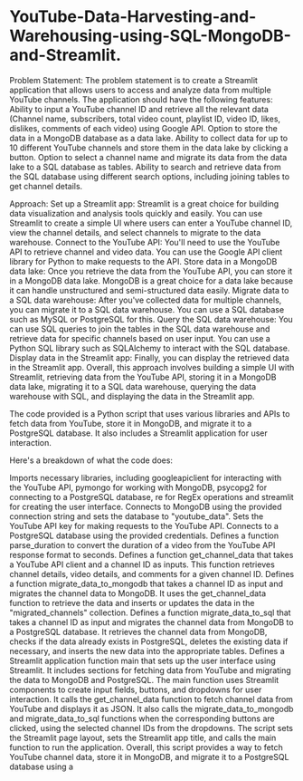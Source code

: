 # YouTube-Data-Harvesting-and-Warehousing-using-SQL-MongoDB-and-Streamlit.

Problem Statement: The problem statement is to create a Streamlit application that allows users to access and analyze data from multiple YouTube channels. The application should have the following features: Ability to input a YouTube channel ID and retrieve all the relevant data (Channel name, subscribers, total video count, playlist ID, video ID, likes, dislikes, comments of each video) using Google API. Option to store the data in a MongoDB database as a data lake. Ability to collect data for up to 10 different YouTube channels and store them in the data lake by clicking a button. Option to select a channel name and migrate its data from the data lake to a SQL database as tables. Ability to search and retrieve data from the SQL database using different search options, including joining tables to get channel details.

Approach: Set up a Streamlit app: Streamlit is a great choice for building data visualization and analysis tools quickly and easily. You can use Streamlit to create a simple UI where users can enter a YouTube channel ID, view the channel details, and select channels to migrate to the data warehouse. Connect to the YouTube API: You'll need to use the YouTube API to retrieve channel and video data. You can use the Google API client library for Python to make requests to the API. Store data in a MongoDB data lake: Once you retrieve the data from the YouTube API, you can store it in a MongoDB data lake. MongoDB is a great choice for a data lake because it can handle unstructured and semi-structured data easily. Migrate data to a SQL data warehouse: After you've collected data for multiple channels, you can migrate it to a SQL data warehouse. You can use a SQL database such as MySQL or PostgreSQL for this. Query the SQL data warehouse: You can use SQL queries to join the tables in the SQL data warehouse and retrieve data for specific channels based on user input. You can use a Python SQL library such as SQLAlchemy to interact with the SQL database. Display data in the Streamlit app: Finally, you can display the retrieved data in the Streamlit app. Overall, this approach involves building a simple UI with Streamlit, retrieving data from the YouTube API, storing it in a MongoDB data lake, migrating it to a SQL data warehouse, querying the data warehouse with SQL, and displaying the data in the Streamlit app.

The code provided is a Python script that uses various libraries and APIs to fetch data from YouTube, store it in MongoDB, and migrate it to a PostgreSQL database. It also includes a Streamlit application for user interaction.

Here's a breakdown of what the code does:

Imports necessary libraries, including googleapiclient for interacting with the YouTube API, pymongo for working with MongoDB, psycopg2 for connecting to a PostgreSQL database, re for RegEx operations and streamlit for creating the user interface.
Connects to MongoDB using the provided connection string and sets the database to "youtube_data".
Sets the YouTube API key for making requests to the YouTube API.
Connects to a PostgreSQL database using the provided credentials.
Defines a function parse_duration to convert the duration of a video from the YouTube API response format to seconds.
Defines a function get_channel_data that takes a YouTube API client and a channel ID as inputs. This function retrieves channel details, video details, and comments for a given channel ID.
Defines a function migrate_data_to_mongodb that takes a channel ID as input and migrates the channel data to MongoDB. It uses the get_channel_data function to retrieve the data and inserts or updates the data in the "migrated_channels" collection.
Defines a function migrate_data_to_sql that takes a channel ID as input and migrates the channel data from MongoDB to a PostgreSQL database. It retrieves the channel data from MongoDB, checks if the data already exists in PostgreSQL, deletes the existing data if necessary, and inserts the new data into the appropriate tables.
Defines a Streamlit application function main that sets up the user interface using Streamlit. It includes sections for fetching data from YouTube and migrating the data to MongoDB and PostgreSQL.
The main function uses Streamlit components to create input fields, buttons, and dropdowns for user interaction. It calls the get_channel_data function to fetch channel data from YouTube and displays it as JSON. It also calls the migrate_data_to_mongodb and migrate_data_to_sql functions when the corresponding buttons are clicked, using the selected channel IDs from the dropdowns.
The script sets the Streamlit page layout, sets the Streamlit app title, and calls the main function to run the application.
Overall, this script provides a way to fetch YouTube channel data, store it in MongoDB, and migrate it to a PostgreSQL database using a 

